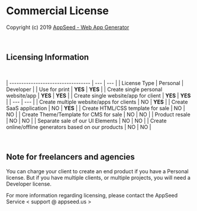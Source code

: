 # Commercial License

Copyright (c) 2019 [AppSeed - Web App Generator](http://appseed.us/)

<br />

## Licensing Information

<br />

| ---------------------------------- | --- | --- |
| License Type | Personal | Developer |
| Use for print | **YES** | **YES** |
| Create single personal website/app | **YES** | **YES** |
| Create single website/app for client | **YES** | **YES** |
| --- | --- |
| Create multiple website/apps for clients | NO | **YES** |
| Create SaaS application | NO | **YES** |
| Create HTML/CSS template for sale | NO | NO |
| Create Theme/Template for CMS for sale | NO | NO |
| Product resale | NO | NO |
| Separate sale of our UI Elements | NO | NO |
| Create online/offline generators based on our products | NO | NO |

<br />

## Note for freelancers and agencies

You can charge your client to create an end product if you have a Personal license. But if you have multiple clients, or multiple projects, you will need a Developer license.

For more information regarding licensing, please contact the AppSeed Service < support @ appseed.us >
